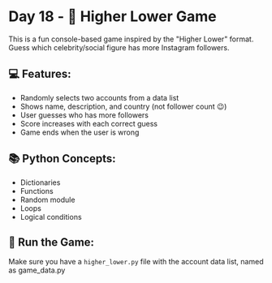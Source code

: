 #  Day 18 - 🔼 Higher Lower Game

This is a fun console-based game inspired by the "Higher Lower" format.
Guess which celebrity/social figure has more Instagram followers.

## 💻 Features:
- Randomly selects two accounts from a data list
- Shows name, description, and country (not follower count 😉)
- User guesses who has more followers
- Score increases with each correct guess
- Game ends when the user is wrong

## 📚 Python Concepts:
- Dictionaries
- Functions
- Random module
- Loops
- Logical conditions


## 🚀 Run the Game:
Make sure you have a `higher_lower.py` file with the account data list, named as game_data.py

